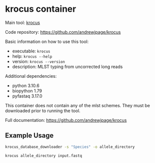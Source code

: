 # krocus container

Main tool: [krocus](https://github.com/andrewjpage/krocus)
  
Code repository: https://github.com/andrewjpage/krocus

Basic information on how to use this tool:

- executable: `krocus`
- help: `krocus --help`
- version: `krocus --version`
- description: MLST typing from uncorrected long reads

Additional dependencies:

- python 3.10.6
- biopython 1.79
- pyfastaq 3.17.0

This container does not contain any of the mlst schemes. They must be downloaded prior to running the tool.
  
Full documentation: https://github.com/andrewjpage/krocus

## Example Usage

```bash
krocus_database_downloader -s "Species" -o allele_directory

krocus allele_directory input.fastq
```
